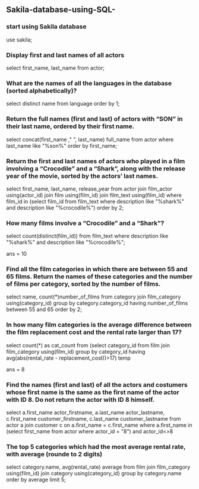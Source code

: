 ## Sakila-database-using-SQL-
### start using Sakila database
use sakila;

### Display first and last names of all actors
select first_name, last_name
from actor;

### What are the names of all the languages in the database (sorted alphabetically)?

select distinct name
from language
order by 1;

### Return the full names (first and last) of actors with “SON” in their last name, ordered by their first name.

select concat(first_name ," ", last_name) full_name
from actor
where last_name like "%son%"
order by first_name;

### Return the first and last names of actors who played in a film involving a “Crocodile” and a “Shark”, along with the release year of the movie, sorted by the actors’ last names.

select first_name, last_name, release_year
from actor
join film_actor using(actor_id)
join film using(film_id)
join film_text using(film_id)
where film_id in (select film_id
from film_text
where description like "%shark%" and description like "%crocodile%")
order by 2;

### How many films involve a “Crocodile” and a “Shark”?

select count(distinct(film_id))
from film_text
where description like "%shark%" and  description like "%crocodile%";

ans = 10

### Find all the film categories in which there are between 55 and 65 films. Return the names of these categories and the number of films per category, sorted by the number of films.

select name, count(*)number_of_films
from category
join film_category
using(category_id)
group by category.category_id
having number_of_films between 55 and 65
order by 2;

### In how many film categories is the average difference between the film replacement cost and the rental rate larger than 17?

select count(*) as cat_count
from (select category_id
from film
join film_category
using(film_id)
group by category_id
having avg(abs(rental_rate - replacement_cost))>17) temp

ans = 8

### Find the names (first and last) of all the actors and costumers whose first name is the same as the first name of the actor with ID 8. Do not return the actor with ID 8 himself.

select a.first_name actor_firstname, a.last_name actor_lastname, c.first_name customer_firstname, c.last_name customer_lastname
from actor a
join customer c
on a.first_name = c.first_name
where a.first_name  in (select first_name from actor where actor_id  = "8") and actor_id<>8

### The top 5 categories which had the most average rental rate, with average (rounde to 2 digits)

select category.name, avg(rental_rate) average
from film
join film_category
using(film_id)
join category
using(category_id)
group by category.name
order by average 
limit 5;









